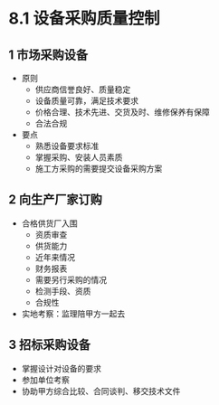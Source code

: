 # 8.1 设备采购质量控制

## 1 市场采购设备

* 原则
  * 供应商信誉良好、质量稳定
  * 设备质量可靠，满足技术要求
  * 价格合理、技术先进、交货及时、维修保养有保障
  * 合法合规
* 要点
  * 熟悉设备要求标准
  * 掌握采购、安装人员素质
  * 施工方采购的需要提交设备采购方案

## 2 向生产厂家订购

* 合格供货厂入围
  * 资质审查
  * 供货能力
  * 近年来情况
  * 财务报表
  * 需要另行采购的情况
  * 检测手段、资质
  * 合规性
* 实地考察：监理陪甲方一起去

## 3 招标采购设备

* 掌握设计对设备的要求
* 参加单位考察
* 协助甲方综合比较、合同谈判、移交技术文件
